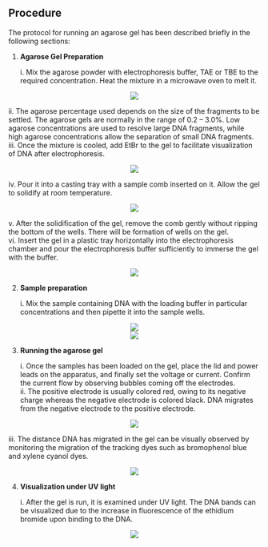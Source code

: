 ## Procedure




The protocol for running an agarose gel has been described briefly in the following sections:

1. **Agarose Gel Preparation**

   i. Mix the agarose powder with electrophoresis buffer, TAE or TBE to the required concentration. Heat the mixture in a microwave oven to melt it. 

<div align="center">
      <img src="images/microwave.png" class="img-fluid">
       </div>

   ii. The agarose percentage used depends on the size of the fragments to be settled. The agarose gels are normally in the range of 0.2 – 3.0%. Low agarose concentrations are used to
resolve large DNA fragments, while high agarose concentrations allow the separation of
small DNA fragments.  
   iii. Once the mixture is cooled, add EtBr to the gel to facilitate visualization of DNA after electrophoresis. 
   
   <div align="center">
      <img src="images/gel_liq_etbr.png" class="img-fluid">
       </div>

   iv. Pour it into a casting tray with a sample comb inserted on it. Allow the gel to solidify at room temperature. 
   
<div align="center">
      <img src="images/step1.png" class="img-fluid">
       </div>
     

   v. After the solidification of the gel, remove the comb gently without ripping the bottom of the wells. There will be formation of wells on the gel.  
   vi. Insert the gel in a plastic tray horizontally into the electrophoresis chamber and pour the electrophoresis buffer sufficiently to immerse the gel with the buffer.

<div align="center">
      <img src="images/bufferimerse.png" class="img-fluid">
       </div>

2. **Sample preparation**

     i. Mix the sample containing DNA with the loading buffer in particular concentrations and then pipette it into the sample wells.  

<div align="center">
     <img src="images/sampleabcdp.png" class="img-fluid">
</div>

<div align="center">
     <img src="images/sampleloading.png" class="img-fluid">
     </div>


 <!--div align="center">
     <img src="images/AGE_3.png" class="img-fluid">
    </div-->

<!--<div align="center">
     <img src="images/AGE_4.png" class="img-fluid">
    </div-->

    

3. **Running the agarose gel**

    i. Once the samples has been loaded on the gel, place the lid and power leads on the apparatus, and finally set the voltage or current. Confirm the current flow by observing bubbles coming off the electrodes.  
    ii. The positive electrode is usually colored red, owing to its negative charge whereas the negative electrode is colored black. DNA migrates from the negative electrode to the positive electrode. 

<div align="center">
<img src="images/initial.png" class="img-fluid">
</div>

   <!--div align="center">
    <img src="images/AGE_2.png" class="img-fluid">
   </div-->
   
   iii. The distance DNA has migrated in the gel can be visually observed by monitoring the migration of the tracking dyes such as bromophenol blue and xylene cyanol dyes.  

<div align="center">
<img src="images/final.png" class="img-fluid">
</div>

<!--div align="center">
<img src="images/AGE_5.png" class="img-fluid">
</div-->

4. **Visualization under UV light**

   i. After the gel is run, it is examined under UV light. The DNA bands can be visualized due
to the increase in fluorescence of the ethidium bromide upon binding to the DNA.

<div align="center">
     <img src="images/uvmachine.png" class="img-fluid">
    </div>

 <!--div align="center">
     <img src="images/AGE_6.png" class="img-fluid">
    </div>